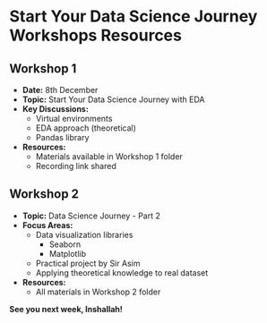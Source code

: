 # Start Your Data Science Journey Workshops Resources

## Workshop 1
- **Date:** 8th December
- **Topic:** Start Your Data Science Journey with EDA
- **Key Discussions:**
  - Virtual environments
  - EDA approach (theoretical)
  - Pandas library
- **Resources:**
  - Materials available in Workshop 1 folder
  - Recording link shared

## Workshop 2
- **Topic:** Data Science Journey - Part 2
- **Focus Areas:**
  - Data visualization libraries
    - Seaborn
    - Matplotlib
  - Practical project by Sir Asim
  - Applying theoretical knowledge to real dataset
- **Resources:**
  - All materials in Workshop 2 folder

**See you next week, Inshallah!**
